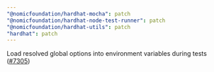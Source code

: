 ```yaml
---
"@nomicfoundation/hardhat-mocha": patch
"@nomicfoundation/hardhat-node-test-runner": patch
"@nomicfoundation/hardhat-utils": patch
"hardhat": patch
---
```


Load resolved global options into environment variables during tests ([#7305](https://github.com/NomicFoundation/hardhat/pull/7305))
